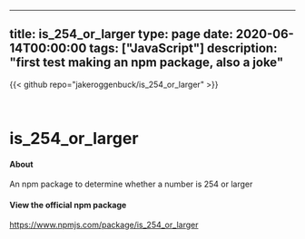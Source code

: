 
---
title: is_254_or_larger
type: page
date: 2020-06-14T00:00:00
tags: ["JavaScript"]
description: "first test making an npm package, also a joke"
---

{{< github repo="jakeroggenbuck/is_254_or_larger" >}}

<br>

# is_254_or_larger

#### About
An npm package to determine whether a number is 254 or larger

#### View the official npm package
https://www.npmjs.com/package/is_254_or_larger
